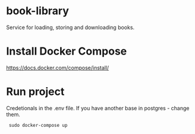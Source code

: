 # book-library
Service for loading, storing and downloading books.

# Install Docker Compose  
https://docs.docker.com/compose/install/    

# Run project
<p>Сredetionals in the .env file.
If you have another base in postgres - change them.</p>  
<pre><code> sudo docker-compose up</code></pre>